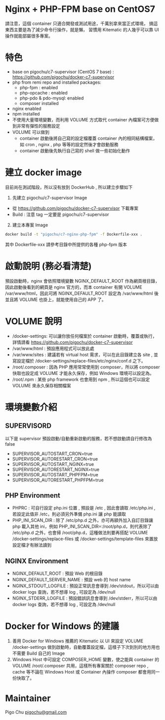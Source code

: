 Nginx + PHP-FPM base on CentOS7
===============================

請注意，這個 container 只適合開發或測試用途，千萬別拿來當正式環境，
搞這東西主要是為了減少命令行操作，就是懶，
習慣用 Kitematic 的人幾乎可以靠 UI 操作就能部屬很多專案。


# 特色 #

* base on pigochu/c7-supervisor (CentOS 7 base) : https://github.com/pigochu/docker-c7-supervisor
* php from remi repo and installed packages:
  * php-fpm : enabled
  * php-opcache : enabled
  * php-pdo & pdo-mysql: enabled
  * composer installed
* nginx enabled
* npm installed
* 不使用大量環境變數，而利用 VOLUME 方式取代 container 內檔案可方便做到非常有彈性的服務設定
* VOLUME 可以做到
  * container 啟動後將自己寫的設定檔覆蓋 container 內的相同結構檔案，如 cron , nginx , php 等等的設定然後才會啟動服務
  * container 啟動後先執行自己寫的 shell 做一些初始化動作

# 建立 docker image #

目前尚在測試階段，所以沒有放到 DockerHub , 所以建立步驟如下

1. 先建立 pigochu/c7-supervisor Image
  * 從 https://github.com/pigochu/docker-c7-supervisor 下載專案
  * Build : 注意 tag 一定要是 pigochu/c7-supervisor
  
2. 建立本專案 Image

```bash
docker build -t "pigochu/c7-nginx-php-fpm" -f Dockerfile-xxx .
```

其中 Dockerfile-xxx 請參考目錄中所提供的各種 php-fpm 版本

# 啟動說明 (務必看清楚) #

預設啟動時，nginx 會依照環境變數 NGINX_DEFAULT_ROOT 作為網頁根目錄，因此啟動後看到的網頁是 nginx 官方的，而本 container 有開 VOLUME /var/www/html，因此可將 NGINX_DEFAULT_ROOT 設定為 /var/www/html 後並且將 VOLUME 也掛上，就能使用自己的 APP 了。


# VOLUME 說明 #

* /docker-settings: 可以讓你放任何檔案於 container 啟動時，覆蓋或執行，詳情請看 https://github.com/pigochu/docker-c7-supervisor
* /var/www/html : 預設應用程式可以放此處
* /var/www/sites : 建議若有 virtual host 需求，可以在此目錄建立各 site , 並寫設定檔於 /docker-settings/replace-files/etc/nginx/conf.d 之下。
* /root/.composer : 因為 PHP 應用常常使用到 composer，所以將 composer 快取也設定成 VOLUME 才能永久保存，例如 Windows 環境可以設定為。
* /root/.npm : 某些 php framework 也會用到 npm , 所以這個也可以設定 VOLUME 來永久保存相關檔案

# 環境變數介紹 #

## SUPERVISORD ##

以下是 supervisor 預設啟動/自動重新啟動的服務，若不想啟動請自行修改為 false

* SUPERVISOR_AUTOSTART_CRON=true
* SUPERVISOR_AUTORESTART_CRON=true
* SUPERVISOR_AUTOSTART_NGINX=true
* SUPERVISOR_AUTORESTART_NGINX=true
* SUPERVISOR_AUTOSTART_PHPFPM=true
* SUPERVISOR_AUTORESTART_PHPFPM=true


## PHP Environment  ##

- PHPRC : 可自行設定 php.ini 位置 , 預設是 /etc , 因此會讀取 /etc/php.ini , 若設定此值非 /etc，則必須另外準備 php.ini 讓 php 能讀取
- PHP_INI_SCAN_DIR : 除了 /etc/php.d 之外，亦可再額外加入自訂目錄讓 php 載入其他 ini，例如 PHP_INI_SCAN_DIR=:/root/php.d，則代表除了 /etc/php.d 之外，也會掃 /root/php.d，這種做法則要再搭配 VOLUME /docker-settings/replace-files 或 /docker-settings/template-files 來置放設定檔才有辦法讀到

## NGINX Environment ##

- NGINX_DEFAULT_ROOT : 預設 Web 的根目錄
- NGINX_DEFAULT_SERVER_NAME : 預設 web 的 host name
- NGINX_STDOUT_LOGFILE : 預設正常訊息會導到 /dev/stdout，所以可以由 docker logs 查詢，若不想導 log , 可設定為 /dev/null
- NGINX_STDERR_LOGFILE : 預設錯誤訊息會導到 /dev/stderr，所以可以由 docker logs 查詢，若不想導 log , 可設定為 /dev/null


# Docker for Windows 的建議 #

1. 善用 Docker for Windows 推薦的 Kitematic 以 UI 來設定 VOLUME /docker-settings 做到啟動時，自動覆蓋設定檔，這樣子下次到別的地方用也不需要 Build 自己的 Image
2. Windows Host 中可設定 COMPOSER_HOME 變數，使之能與 container 的 VOLUME /root/.composer 共用，這樣所有專案關於 composer repo , cache 等不論在 Windows Host 或 Container 內操作 composer 都會用同一份快取了。



# Maintainer #

Pigo Chu
pigochu@gmail.com